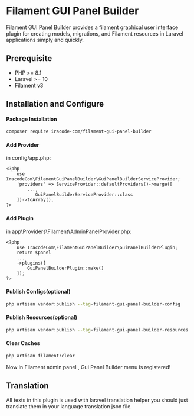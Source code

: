 # Filament GUI Panel Builder
Filament GUI Panel Builder provides a filament graphical user interface plugin for creating models, migrations, and Filament resources in Laravel applications simply and quickly.


## Prerequisite
- PHP >= 8.1
- Laravel >= 10
- Filament v3

## Installation and Configure
#### Package Installation
```bash
composer require iracode-com/filament-gui-panel-builder
```
#### Add Provider
in config/app.php:

    <?php
        use IracodeCom\FilamentGuiPanelBuilder\GuiPanelBuilderServiceProvider;
        'providers' => ServiceProvider::defaultProviders()->merge([
			...,
		       GuiPanelBuilderServiceProvider::class
		])->toArray(),
    ?>
    

#### Add Plugin
in app\Providers\Filament\AdminPanelProvider.php:

    <?php
        use IracodeCom\FilamentGuiPanelBuilder\GuiPanelBuilderPlugin;
        return $panel
		...
		->plugins([
			GuiPanelBuilderPlugin::make()
		]);
    ?>
    
#### Publish Configs(optional)
```bash
php artisan vendor:publish --tag=filament-gui-panel-builder-config
```
#### Publish Resources(optional)
```bash
php artisan vendor:publish --tag=filament-gui-panel-builder-resources
```
#### Clear Caches
```bash
php artisan filament:clear
```
Now in Filament admin panel , Gui Panel Builder menu is registered!
## Translation
All texts in this plugin is used with laravel translation helper you should just translate them in your language translation json file.
